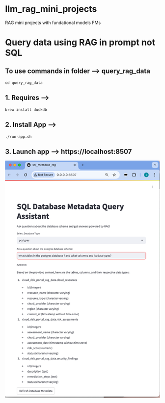 # llm_rag_mini_projects
RAG mini projects with fundational models FMs

 # Query data using RAG in prompt not SQL

 ## To use commands in folder --> query_rag_data
 ```
 cd query_rag_data
 ```

 ## 1. Requires -->
 ```
 brew install duckdb
 ```

 ## 2. Install App -->
 ```
 ./run-app.sh
 ```

 ## 3. Launch app --> https://localhost:8507

![LLM RAG Query Metadata](query_rag_data/images/LLM_RAG_Query_Metadata_4_0.png)

